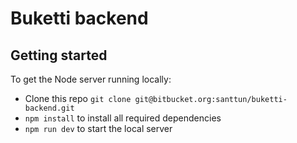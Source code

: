 # Buketti backend

## Getting started

To get the Node server running locally:

* Clone this repo `git clone git@bitbucket.org:santtun/buketti-backend.git`  
* `npm install` to install all required dependencies  
* `npm run dev` to start the local server  
